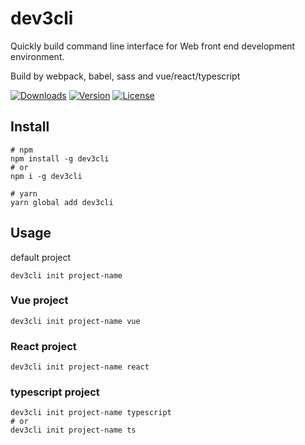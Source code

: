 # dev3cli

Quickly build command line interface for Web front end development environment.

Build by webpack, babel, sass and vue/react/typescript

<p align="left">
  <a href="https://npmcharts.com/compare/dev3cli?minimal=true"><img src="https://img.shields.io/npm/dm/dev3cli.svg?sanitize=true" alt="Downloads"></a>
  <a href="https://www.npmjs.com/package/dev3cli"><img src="https://img.shields.io/npm/v/dev3cli.svg?sanitize=true" alt="Version"></a>
  <a href="https://www.npmjs.com/package/dev3cli"><img src="https://img.shields.io/npm/l/dev3cli.svg?sanitize=true" alt="License"></a>
</p>

## Install

```shell script
# npm
npm install -g dev3cli
# or
npm i -g dev3cli

# yarn
yarn global add dev3cli
```

## Usage

default project

```shell script
dev3cli init project-name
```

### Vue project

```shell script
dev3cli init project-name vue
```

### React project

```shell script
dev3cli init project-name react
```

### typescript project

```shell script
dev3cli init project-name typescript
# or
dev3cli init project-name ts
```
